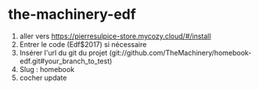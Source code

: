 # the-machinery-edf
1) aller vers https://pierresulpice-store.mycozy.cloud/#/install
2) Entrer le code (Edf$2017) si nécessaire 
5) Insérer l'url du git du projet (git://github.com/TheMachinery/homebook-edf.git#your_branch_to_test) 
6) Slug : homebook 
7) cocher update
